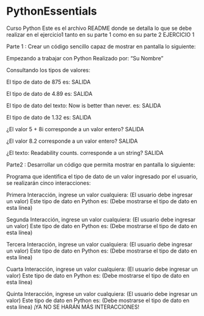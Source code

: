 # PythonEssentials
Curso Python
Este es el archivo README donde se detalla lo que se debe realizar en el ejercicio1 tanto en su parte 1 como en su parte 2
EJERCICIO 1

Parte 1 : Crear un código sencillo capaz de mostrar en pantalla lo siguiente:

Empezando a trabajar con Python Realizado por: “Su Nombre”

Consultando los tipos de valores:


El tipo de dato de 875 es:
SALIDA


El tipo de dato de 4.89 es:
SALIDA


El tipo de dato del texto: Now is better than never. es:
SALIDA


El tipo de dato de 1.32 es:
SALIDA


¿El valor 5 + 8i corresponde a un valor entero? SALIDA

¿El valor 8.2 corresponde a un valor entero? SALIDA

¿El texto: Readability counts. corresponde a un string? SALIDA

Parte2 : Desarrollar un código que permita mostrar en pantalla lo siguiente:

Programa que identifica el tipo de dato de un valor ingresado por el usuario, se realizarán cinco interacciones:


Primera Interacción, ingrese un valor cualquiera: (El usuario debe ingresar un valor) Este tipo de dato en Python es:
(Debe mostrarse el tipo de dato en esta línea)


Segunda Interacción, ingrese un valor cualquiera: (El usuario debe ingresar un valor) Este tipo de dato en Python es:
(Debe mostrarse el tipo de dato en esta línea)


Tercera Interacción, ingrese un valor cualquiera: (El usuario debe ingresar un valor) Este tipo de dato en Python es:
(Debe mostrarse el tipo de dato en esta línea)


Cuarta Interacción, ingrese un valor cualquiera: (El usuario debe ingresar un valor) Este tipo de dato en Python es:
(Debe mostrarse el tipo de dato en esta línea)


Quinta Interacción, ingrese un valor cualquiera: (El usuario debe ingresar un valor) Este tipo de dato en Python es:
(Debe mostrarse el tipo de dato en esta línea)
¡YA NO SE HARÁN MÁS INTERACCIONES!
